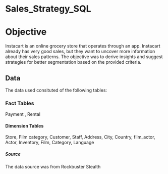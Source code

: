# Sales_Strategy_SQL

# Objective
Instacart is an online grocery store that operates through an app. Instacart already has very good sales, but they want to uncover more information about their sales patterns. The objective was to derive insights and suggest strategies for better segmentation based on the provided criteria.

## Data
The data used consituted of the following tables:

### Fact Tables
Payment , Rental

#### Dimension Tables
Store,
Film category,
Customer,
Staff,
Address,
City,
Country,
film_actor,
Actor,
Inventory,
Film,
Category,
Language

##### Source
The data source was from Rockbuster Stealth
